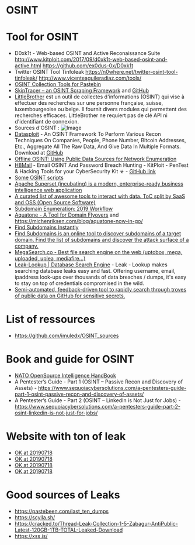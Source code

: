 OSINT
======

# Tool for OSINT
* D0xk1t - Web-based OSINT and Active Reconaissance Suite http://www.kitploit.com/2017/09/d0xk1t-web-based-osint-and-active.html https://github.com/ex0dus-0x/D0xk1t
* Twitter OSINT Tool Tinfoleak https://n0where.net/twitter-osint-tool-tinfoleak/ http://www.vicenteaguileradiaz.com/tools/
* [OSINT Collection Tools for Pastebin](https://jakecreps.com/2019/05/08/osint-collection-tools-for-pastebin/)
* [SkipTracer – an OSINT Scraping Framework](https://jakecreps.com/2019/07/01/skiptracer/) and [GitHub](https://github.com/xillwillx/skiptracer)
* [LittleBrother](https://github.com/lulz3xploit/LittleBrother) est un outil de collectes d'informations (OSINT) qui vise à effectuer des recherches sur une personne française, suisse, luxembourgeoise ou belge. Il fournit divers modules qui permettent des recherches efficaces. LittleBrother ne requiert pas de clé API ni d'identifiant de connexion.
* Sources d'OSINT : ![Image](https://miro.medium.com/max/1318/1*Dpf3zGMTvMZ94ydA2qIYmA.png)
* [Datasploit](https://www.kitploit.com/2018/09/datasploit-osint-framework-to-perform.html) - An OSINT Framework To Perform Various Recon Techniques On Companies, People, Phone Number, Bitcoin Addresses, Etc., Aggregate All The Raw Data, And Give Data In Multiple Formats. Download at [GitHub](https://github.com/DataSploit/datasploit)
* [Offline OSINT: Using Public Data Sources for Network Enumeration](https://www.ubeeri.com/blog/2018/3/27/offline-osint-using-public-data-sources-for-network-enumeration)
* [H8Mail](https://www.kitploit.com/2019/01/h8mail-email-osint-and-password-breach.html) - Email OSINT And Password Breach Hunting - KitPloit - PenTest & Hacking Tools for your CyberSecurity Kit ☣ - [GitHub link](https://github.com/khast3x/h8mail)
* [Some OSINT scripts](https://github.com/ShrewkRoot/OSINT-SCRIPTS)
* [Apache Superset (incubating) is a modern, enterprise-ready business intelligence web application](https://github.com/apache/incubator-superset/)
* [A curated list of awesome tools to interact with data. ToC split by SaaS and OSS (Open Source Software)](https://github.com/thenaturalist/awesome-business-intelligence)
* [Subdomain Enumeration: 2019 Workflow](https://0xpatrik.com/subdomain-enumeration-2019/)
* [Aquatone - A Tool for Domain Flyovers](https://github.com/michenriksen/aquatone) and https://michenriksen.com/blog/aquatone-now-in-go/
* [Find Subdomains Instantly](https://findsubdomains.com/)
* [Find Subdomains is an online tool to discover subdomains of a target domain. Find the list of subdomains and discover the attack surface of a company.](https://pentest-tools.com/information-gathering/find-subdomains-of-domain)
* [MegaSearch.co - Best file search engine on the web (uptobox, mega, uploaded, uplea, mediafire...)](http://megasearch.co/)
* [Leak-Lookup | Database Search Engine](https://leak-lookup.com/databases) - Leak - Lookup makes searching database leaks easy and fast. Offering username, email, ipaddress look-ups over thousands of data breaches / dumps, it's easy to stay on top of credentials compromised in the wild.
* [Semi-automated, feedback-driven tool to rapidly search through troves of public data on GitHub for sensitive secrets.](https://github.com/BishopFox/GitGot)

# List of ressources
* https://github.com/imuledx/OSINT_sources

# Book and guide for OSINT
* [NATO OpenSource Intelligence HandBook](http://www.au.af.mil/au/awc/awcgate/nato/osint_hdbk.pdf)
* A Pentester’s Guide - Part 1 (OSINT – Passive Recon and Discovery of Assets) - https://www.sequoiacybersolutions.com/a-pentesters-guide-part-1-osint-passive-recon-and-discovery-of-assets/
* A Pentester’s Guide - Part 2 (OSINT – LinkedIn is Not Just for Jobs) - https://www.sequoiacybersolutions.com/a-pentesters-guide-part-2-osint-linkedin-is-not-just-for-jobs/

# Website with ton of leak
* [OK at 20190718](http://185.197.30.221/?dir=down%2Fpasswds)
* [OK at 20190718](https://b4ckdoorarchive.host/HELL-ARCHIVE/)
* [OK at 20190718](http://www.flashteam.xyz/c/)
* [OK at 20190718](https://192.169.136.87/)

# Good sources of Leaks
* https://pastebeen.com/last_ten_dumps
* https://scylla.sh/
* https://cracked.to/Thread-Leak-Collection-1-5-Zabagur-AntiPublic-Latest-120GB-1TB-TOTAL-Leaked-Download
* https://xss.is/

